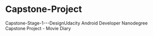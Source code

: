 # Capstone-Project
Capstone-Stage-1---DesignUdacity Android Developer Nanodegree Capstone Project - Movie Diary
